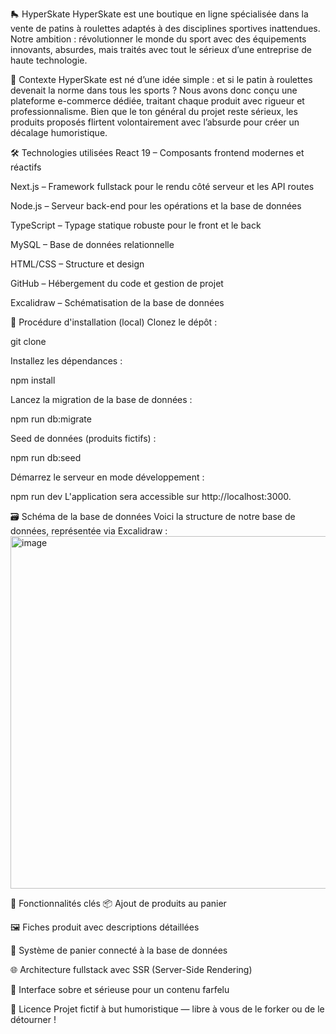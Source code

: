 🛼 HyperSkate
HyperSkate est une boutique en ligne spécialisée dans la vente de patins à roulettes adaptés à des disciplines sportives inattendues. Notre ambition : révolutionner le monde du sport avec des équipements innovants, absurdes, mais traités avec tout le sérieux d’une entreprise de haute technologie.



🧠 Contexte
HyperSkate est né d’une idée simple : et si le patin à roulettes devenait la norme dans tous les sports ? Nous avons donc conçu une plateforme e-commerce dédiée, traitant chaque produit avec rigueur et professionnalisme. Bien que le ton général du projet reste sérieux, les produits proposés flirtent volontairement avec l’absurde pour créer un décalage humoristique.



🛠️ Technologies utilisées
React 19 – Composants frontend modernes et réactifs

Next.js – Framework fullstack pour le rendu côté serveur et les API routes

Node.js – Serveur back-end pour les opérations et la base de données

TypeScript – Typage statique robuste pour le front et le back

MySQL – Base de données relationnelle

HTML/CSS – Structure et design

GitHub – Hébergement du code et gestion de projet

Excalidraw – Schématisation de la base de données



🧾 Procédure d'installation (local)
Clonez le dépôt :

git clone 


Installez les dépendances :

npm install


Lancez la migration de la base de données :

npm run db:migrate


Seed de données (produits fictifs) :

npm run db:seed


Démarrez le serveur en mode développement :

npm run dev
L'application sera accessible sur http://localhost:3000.



🗃️ Schéma de la base de données
Voici la structure de notre base de données, représentée via Excalidraw :
<img width="1158" height="564" alt="image" src="https://github.com/user-attachments/assets/a73fb672-8357-4d72-a4fe-eda217e278d4" />




🧪 Fonctionnalités clés
📦 Ajout de produits au panier

🖼️ Fiches produit avec descriptions détaillées

🛒 Système de panier connecté à la base de données

🌐 Architecture fullstack avec SSR (Server-Side Rendering)

🧙 Interface sobre et sérieuse pour un contenu farfelu



📄 Licence
Projet fictif à but humoristique — libre à vous de le forker ou de le détourner !
